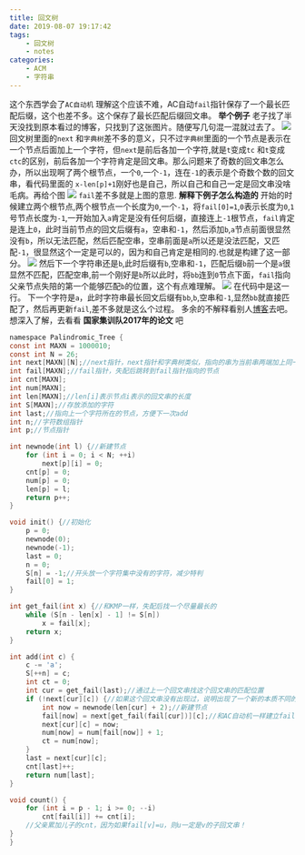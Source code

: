 ```yaml
---
title: 回文树
date: 2019-08-07 19:17:42
tags:
    - 回文树
    - notes
categories:
    - ACM
    - 字符串
---
```

这个东西学会了`AC自动机` 理解这个应该不难，AC自动`fail`指针保存了一个最长匹配后缀，这个也差不多。这个保存了最长匹配后缀回文串。
**举个例子**
老子找了半天没找到原本看过的博客，只找到了这张图片。随便写几句混一混就过去了。
![](https://i.loli.net/2019/08/07/CVL9sbFBohiyI6p.png)
回文树里面的`next` 和`字典树`差不多的意义，只不过`字典树`里面的一个节点是表示在一个节点后面加上一个字符，但`next`是前后各加一个字符,就是`t`变成`tc` 和`t`变成`ctc`的区别，前后各加一个字符肯定是回文串。那么问题来了奇数的回文串怎么办，所以出现啊了两个根节点，一个`0`,一个`-1`，连在`-1`的表示是个奇数个数的回文串，看代码里面的
`x-len[p]+1`刚好也是自己，所以自己和自己一定是回文串没啥毛病。再给个图
![](https://i.loli.net/2019/08/07/S7R3I9kMUzrxlpC.png)
`fail`差不多就是上图的意思.
**解释下例子怎么构造的**
开始的时候建立两个根节点,两个根节点一个长度为`0`,一个`-1`，将`fail[0]=1`,`0`表示长度为`0`,`1`号节点长度为`-1`,一开始加入`a`肯定是没有任何后缀，直接连上`-1`根节点，`fail`肯定是连上`0`，此时当前节点的回文后缀有`a`，空串和`-1`，然后添加`b`,`a`节点前面很显然没有`b`，所以无法匹配，然后匹配空串，空串前面是`a`所以还是没法匹配，又匹配`-1`，很显然这个一定是可以的，因为和自己肯定是相同的.也就是构建了这一部分。
![](https://i.loli.net/2019/08/07/UnMtN5qCFdSe7Qg.png)
然后下一个字符串还是`b`,此时后缀有`b`,空串和`-1`，匹配后缀`b`前一个是`a`很显然不匹配，匹配空串,前一个刚好是`b`所以此时，将`bb`连到`0`节点下面，`fail`指向父亲节点失陪的第一个能够匹配`b`的位置，这个有点难理解。
![](https://i.loli.net/2019/08/07/2sOSBRigrozLCF8.png)
在代码中是这一行。
下一个字符是`a`，此时字符串最长回文后缀有`bb`,`b`,空串和`-1`,显然`bb`就直接匹配了，然后再更新`fail`,差不多就是这么个过程。
多余的不解释看别人[博客](https://blog.csdn.net/u013368721/article/details/42100363)去吧。
想深入了解，去看看 **国家集训队2017年的论文** 吧
```c
namespace Palindromic_Tree {
const int MAXN = 1000010;
const int N = 26;
int next[MAXN][N];//next指针，next指针和字典树类似，指向的串为当前串两端加上同一个字符构成
int fail[MAXN];//fail指针，失配后跳转到fail指针指向的节点
int cnt[MAXN];
int num[MAXN];
int len[MAXN];//len[i]表示节点i表示的回文串的长度
int S[MAXN];//存放添加的字符
int last;//指向上一个字符所在的节点，方便下一次add
int n;//字符数组指针
int p;//节点指针

int newnode(int l) {//新建节点
    for (int i = 0; i < N; ++i)
        next[p][i] = 0;
    cnt[p] = 0;
    num[p] = 0;
    len[p] = l;
    return p++;
}

void init() {//初始化
    p = 0;
    newnode(0);
    newnode(-1);
    last = 0;
    n = 0;
    S[n] = -1;//开头放一个字符集中没有的字符，减少特判
    fail[0] = 1;
}

int get_fail(int x) {//和KMP一样，失配后找一个尽量最长的
    while (S[n - len[x] - 1] != S[n])
        x = fail[x];
    return x;
}

int add(int c) {
    c -= 'a';
    S[++n] = c;
    int ct = 0;
    int cur = get_fail(last);//通过上一个回文串找这个回文串的匹配位置
    if (!next[cur][c]) {//如果这个回文串没有出现过，说明出现了一个新的本质不同的回文串
        int now = newnode(len[cur] + 2);//新建节点
        fail[now] = next[get_fail(fail[cur])][c];//和AC自动机一样建立fail指针，以便失配后跳转
        next[cur][c] = now;
        num[now] = num[fail[now]] + 1;
        ct = num[now];
    }
    last = next[cur][c];
    cnt[last]++;
    return num[last];
}

void count() {
    for (int i = p - 1; i >= 0; --i)
        cnt[fail[i]] += cnt[i];
    //父亲累加儿子的cnt，因为如果fail[v]=u，则u一定是v的子回文串！
}
}

```
